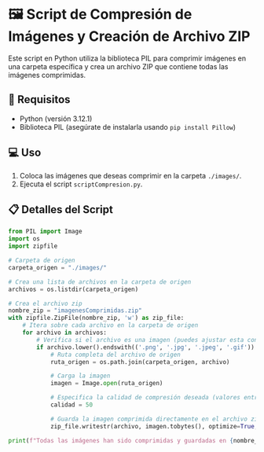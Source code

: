 # 🖼️ Script de Compresión de Imágenes y Creación de Archivo ZIP

Este script en Python utiliza la biblioteca PIL para comprimir imágenes en una carpeta específica y crea un archivo ZIP que contiene todas las imágenes comprimidas.

## 🚀 Requisitos

- Python (versión 3.12.1)
- Biblioteca PIL (asegúrate de instalarla usando `pip install Pillow`)

## 💻 Uso

1. Coloca las imágenes que deseas comprimir en la carpeta `./images/`.
2. Ejecuta el script `scriptCompresion.py`.

## 📋 Detalles del Script

```python
from PIL import Image
import os
import zipfile

# Carpeta de origen
carpeta_origen = "./images/"

# Crea una lista de archivos en la carpeta de origen
archivos = os.listdir(carpeta_origen)

# Crea el archivo zip
nombre_zip = "imagenesComprimidas.zip"
with zipfile.ZipFile(nombre_zip, 'w') as zip_file:
    # Itera sobre cada archivo en la carpeta de origen
    for archivo in archivos:
        # Verifica si el archivo es una imagen (puedes ajustar esta condición según tus necesidades)
        if archivo.lower().endswith(('.png', '.jpg', '.jpeg', '.gif')):
            # Ruta completa del archivo de origen
            ruta_origen = os.path.join(carpeta_origen, archivo)

            # Carga la imagen
            imagen = Image.open(ruta_origen)

            # Especifica la calidad de compresión deseada (valores entre 0 y 100)
            calidad = 50

            # Guarda la imagen comprimida directamente en el archivo zip con su nombre original
            zip_file.writestr(archivo, imagen.tobytes(), optimize=True, quality=calidad)

print(f"Todas las imágenes han sido comprimidas y guardadas en {nombre_zip}")
